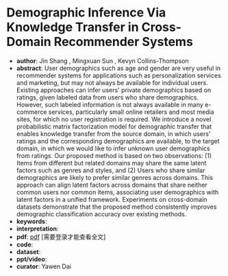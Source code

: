 # Demographic Inference Via Knowledge Transfer in Cross-Domain Recommender Systems

- **author**: Jin Shang , Mingxuan Sun , Kevyn Collins-Thompson  
- **abstract**:  User demographics such as age and gender are very useful in recommender systems for applications such as personalization services and marketing, but may not always be available for individual users. Existing approaches can infer users' private demographics based on ratings, given labeled data from users who share demographics. However, such labeled information is not always available in many e-commerce services, particularly small online retailers and most media sites, for which no user registration is required. We introduce a novel probabilistic matrix factorization model for demographic transfer that enables knowledge transfer from the source domain, in which users' ratings and the corresponding demographics are available, to the target domain, in which we would like to infer unknown user demographics from ratings. Our proposed method is based on two observations: (1) Items from different but related domains may share the same latent factors such as genres and styles, and (2) Users who share similar demographics are likely to prefer similar genres across domains. This approach can align latent factors across domains that share neither common users nor common items, associating user demographics with latent factors in a unified framework. Experiments on cross-domain datasets demonstrate that the proposed method consistently improves demographic classification accuracy over existing methods. 
- **keywords**:
- **interpretation**:
- **pdf**: [pdf](https://ieeexplore.ieee.org/document/8594971)  [需要登录才能查看全文]
- **code**: 
- **dataset**:
- **ppt/video**:
- **curator**: Yawen Dai